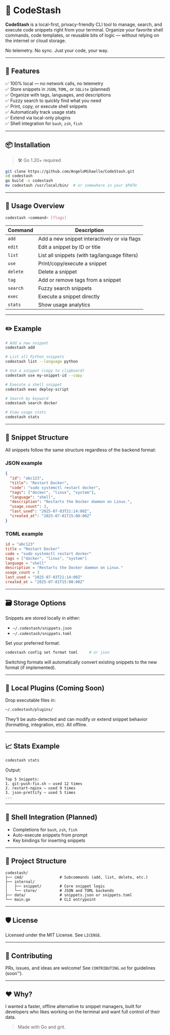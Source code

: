 # 🧰 CodeStash

**CodeStash** is a local-first, privacy-friendly CLI tool to manage, search, and execute code snippets right from your terminal. Organize your favorite shell commands, code templates, or reusable bits of logic — without relying on the internet or cloud storage.

No telemetry. No sync. Just your code, your way.

---

## 🚀 Features

✅ 100% local — no network calls, no telemetry  
✅ Store snippets in `JSON`, `TOML`, or `SQLite` (planned)  
✅ Organize with tags, languages, and descriptions  
✅ Fuzzy search to quickly find what you need  
✅ Print, copy, or execute shell snippets  
✅ Automatically track usage stats  
✅ Extend via local-only plugins  
✅ Shell integration for `bash`, `zsh`, `fish`

---

## 📦 Installation

> 🛠️ Go 1.20+ required

```bash
git clone https://github.com/AngeloMihaelle/CodeStash.git
cd codestash
go build -o codestash
mv codestash /usr/local/bin/  # or somewhere in your $PATH
````

---

## 🔧 Usage Overview

```bash
codestash <command> [flags]
```

| Command  | Description                                   |
| -------- | --------------------------------------------- |
| `add`    | Add a new snippet interactively or via flags  |
| `edit`   | Edit a snippet by ID or title                 |
| `list`   | List all snippets (with tag/language filters) |
| `use`    | Print/copy/execute a snippet                  |
| `delete` | Delete a snippet                              |
| `tag`    | Add or remove tags from a snippet             |
| `search` | Fuzzy search snippets                         |
| `exec`   | Execute a snippet directly                    |
| `stats`  | Show usage analytics                          |

---

## ✏️ Example

```bash
# Add a new snippet
codestash add

# List all Python snippets
codestash list --language python

# Use a snippet (copy to clipboard)
codestash use my-snippet-id --copy

# Execute a shell snippet
codestash exec deploy-script

# Search by keyword
codestash search docker

# View usage stats
codestash stats
```

---

## 🧠 Snippet Structure

All snippets follow the same structure regardless of the backend format:

### JSON example

```json
{
  "id": "abc123",
  "title": "Restart Docker",
  "code": "sudo systemctl restart docker",
  "tags": ["docker", "linux", "system"],
  "language": "shell",
  "description": "Restarts the Docker daemon on Linux.",
  "usage_count": 3,
  "last_used": "2025-07-03T21:14:00Z",
  "created_at": "2025-07-01T15:00:00Z"
}
```

### TOML example

```toml
id = "abc123"
title = "Restart Docker"
code = "sudo systemctl restart docker"
tags = ["docker", "linux", "system"]
language = "shell"
description = "Restarts the Docker daemon on Linux."
usage_count = 3
last_used = "2025-07-03T21:14:00Z"
created_at = "2025-07-01T15:00:00Z"
```

---

## 🗃️ Storage Options

Snippets are stored locally in either:

* `~/.codestash/snippets.json`
* `~/.codestash/snippets.toml`

Set your preferred format:

```bash
codestash config set format toml     # or json
```

Switching formats will automatically convert existing snippets to the new format (if implemented).

---

## 🔌 Local Plugins (Coming Soon)

Drop executable files in:

```bash
~/.codestash/plugins/
```

They’ll be auto-detected and can modify or extend snippet behavior (formatting, integration, etc). All offline.

---

## 📈 Stats Example

```bash
codestash stats
```

Output:

```
Top 5 Snippets:
1. git-push-fix.sh — used 12 times
2. restart-nginx — used 9 times
3. json-prettify — used 5 times
...
```

---

## 🐚 Shell Integration (Planned)

* Completions for `bash`, `zsh`, `fish`
* Auto-execute snippets from prompt
* Key bindings for inserting snippets

---

## 📁 Project Structure

```
codestash/
├── cmd/                # Subcommands (add, list, delete, etc.)
├── internal/
│   ├── snippet/        # Core snippet logic
│   └── store/          # JSON and TOML backends
├── data/               # snippets.json or snippets.toml
└── main.go             # CLI entrypoint
```

---

## 🛡 License

Licensed under the MIT License. See `LICENSE`.

---

## 💬 Contributing

PRs, issues, and ideas are welcome! See `CONTRIBUTING.md` for guidelines (soon™).

---

## ❤️ Why?

I wanted a faster, offline alternative to snippet managers, built for developers who likes working on the terminal and want full control of their data.

> Made with Go and grit. 

